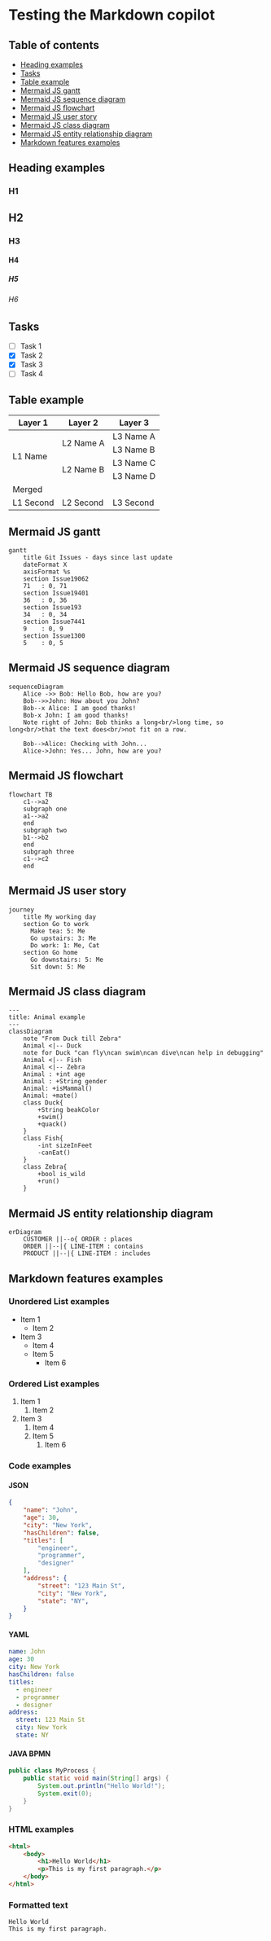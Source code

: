 # Testing the Markdown copilot

## Table of contents

- [Heading examples](#heading-examples)
- [Tasks](#tasks)
- [Table example](#table-example)
- [Mermaid JS gantt](#mermaid-js-gantt)
- [Mermaid JS sequence diagram](#mermaid-js-sequence-diagram)
- [Mermaid JS flowchart](#mermaid-js-flowchart)
- [Mermaid JS user story](#mermaid-js-user-story)
- [Mermaid JS class diagram](#mermaid-js-class-diagram)
- [Mermaid JS entity relationship diagram](#mermaid-js-entity-relationship-diagram)
- [Markdown features examples](#markdown-features-examples)

## Heading examples
### H1
## H2
### H3
#### H4
##### H5
###### H6

## Tasks

- [ ] Task 1
- [x] Task 2
- [x] Task 3
- [ ] Task 4

## Table example
<html>
    <body  >
        <table style="width: 100%;">
            <thead>
                <tr>
                    <th>Layer 1</th>
                    <th>Layer 2</th>
                    <th>Layer 3</th>
                </tr>
            </thead>
            <tbody>
                <tr>
                    <td rowspan=4>L1 Name</td>
                    <td rowspan=2>L2 Name A</td>
                    <td>L3 Name A</td>
                </tr>
                <tr>
                    <td>L3 Name B</td>
                </tr>
                <tr>
                    <td rowspan=2>L2 Name B</td>
                    <td>L3 Name C</td>
                </tr>
                <tr>
                    <td>L3 Name D</td>
                </tr>
                <tr>
                    <td colspan=3>Merged</td>
                </tr>
                <tr>
                    <td>L1 Second</td>
                    <td>L2 Second</td>
                    <td>L3 Second</td>
                </tr>
            </tbody>
        </table>
    </body>
</html>

## Mermaid JS gantt

```mermaid
gantt
    title Git Issues - days since last update
    dateFormat X
    axisFormat %s
    section Issue19062
    71   : 0, 71
    section Issue19401
    36   : 0, 36
    section Issue193
    34   : 0, 34
    section Issue7441
    9    : 0, 9
    section Issue1300
    5    : 0, 5
```

## Mermaid JS sequence diagram

```mermaid
sequenceDiagram
    Alice ->> Bob: Hello Bob, how are you?
    Bob-->>John: How about you John?
    Bob--x Alice: I am good thanks!
    Bob-x John: I am good thanks!
    Note right of John: Bob thinks a long<br/>long time, so long<br/>that the text does<br/>not fit on a row.

    Bob-->Alice: Checking with John...
    Alice->John: Yes... John, how are you?

```

## Mermaid JS flowchart

```mermaid
flowchart TB
    c1-->a2
    subgraph one
    a1-->a2
    end
    subgraph two
    b1-->b2
    end
    subgraph three
    c1-->c2
    end
```

## Mermaid JS user story

```mermaid
journey
    title My working day
    section Go to work
      Make tea: 5: Me
      Go upstairs: 3: Me
      Do work: 1: Me, Cat
    section Go home
      Go downstairs: 5: Me
      Sit down: 5: Me
```

## Mermaid JS class diagram

```mermaid
---
title: Animal example
---
classDiagram
    note "From Duck till Zebra"
    Animal <|-- Duck
    note for Duck "can fly\ncan swim\ncan dive\ncan help in debugging"
    Animal <|-- Fish
    Animal <|-- Zebra
    Animal : +int age
    Animal : +String gender
    Animal: +isMammal()
    Animal: +mate()
    class Duck{
        +String beakColor
        +swim()
        +quack()
    }
    class Fish{
        -int sizeInFeet
        -canEat()
    }
    class Zebra{
        +bool is_wild
        +run()
    }

```

## Mermaid JS entity relationship diagram

```mermaid
erDiagram
    CUSTOMER ||--o{ ORDER : places
    ORDER ||--|{ LINE-ITEM : contains
    PRODUCT ||--|{ LINE-ITEM : includes
```

## Markdown features examples

### Unordered List examples

- Item 1
  - Item 2
- Item 3
  - Item 4
  - Item 5
    - Item 6

### Ordered List examples

1. Item 1
    1. Item 2
2. Item 3
    1. Item 4
    2. Item 5
        1. Item 6

### Code examples

#### JSON

```json
{
    "name": "John",
    "age": 30,
    "city": "New York",
    "hasChildren": false,
    "titles": [
        "engineer",
        "programmer",
        "designer"
    ],
    "address": {
        "street": "123 Main St",
        "city": "New York",
        "state": "NY",
    }
}
```

#### YAML

```yaml
name: John
age: 30
city: New York
hasChildren: false
titles:
  - engineer
  - programmer
  - designer
address:
  street: 123 Main St
  city: New York
  state: NY
```

#### JAVA BPMN

```java
public class MyProcess {
    public static void main(String[] args) {
        System.out.println("Hello World!");
        System.exit(0);
    }
}
```

### HTML examples

```html
<html>
    <body>
        <h1>Hello World</h1>
        <p>This is my first paragraph.</p>
    </body>
</html>
```

### Formatted text

```text
Hello World
This is my first paragraph.
```
